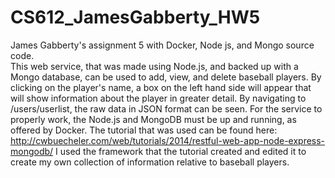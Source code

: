 # CS612_JamesGabberty_HW5
James Gabberty's assignment 5 with Docker, Node js, and Mongo source code.               
This web service, that was made using Node.js, and backed up with a Mongo database, can be used to add, view, and delete baseball players. By clicking on the player's name, a box on the left hand side will appear that will show information about the player in greater detail. By navigating to /users/userlist, the raw data in JSON format can be seen. For the service to properly work, the Node.js and MongoDB must be up and running, as offered by Docker. The tutorial that was used can be found here: http://cwbuecheler.com/web/tutorials/2014/restful-web-app-node-express-mongodb/
I used the framework that the tutorial created and edited it to create my own collection of information relative to baseball players. 
